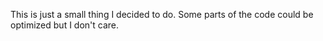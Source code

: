 This is just a small thing I decided to do. Some parts of the code could be optimized but I don't care.
